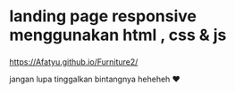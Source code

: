 #  landing page responsive menggunakan html , css & js 

### 
https://Afatyu.github.io/Furniture2/

jangan lupa tinggalkan bintangnya heheheh ❤️
